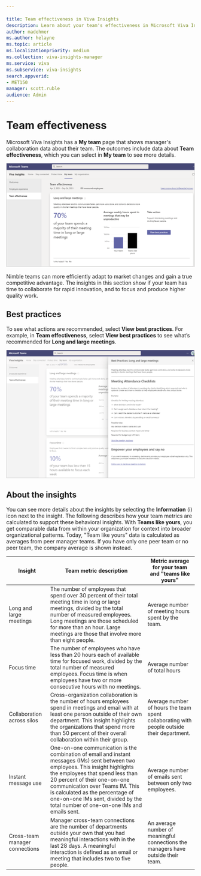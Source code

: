 ```yaml
---

title: Team effectiveness in Viva Insights
description: Learn about your team's effectiveness in Microsoft Viva Insights
author: madehmer
ms.author: helayne
ms.topic: article
ms.localizationpriority: medium 
ms.collection: viva-insights-manager 
ms.service: viva 
ms.subservice: viva-insights 
search.appverid: 
- MET150 
manager: scott.ruble
audience: Admin
---
```


# Team effectiveness

Microsoft Viva Insights has a **My team** page that shows manager's collaboration data about their team. The outcomes include data about **Team effectiveness**, which you can select in **My team** to see more details.

![Team effectiveness](../images/wpa/use/team-effect.png)

Nimble teams can more efficiently adapt to market changes and gain a true competitive advantage. The insights in this section show if your team has time to collaborate for rapid innovation, and to focus and produce higher quality work.

## Best practices

To see what actions are recommended, select **View best practices**.  For example, in **Team effectiveness**, select **View best practices** to see what’s recommended for **Long and large meetings**.

![Best practices for Long and large meetings](../images/wpa/use/team-effect-bp.png)

## About the insights

You can see more details about the insights by selecting the **Information** (i) icon next to the insight. The following describes how your team metrics are calculated to support these behavioral insights. With **Teams like yours**, you get comparable data from within your organization for context into broader organizational patterns. Today, "Team like yours" data is calculated as averages from peer manager teams. If you have only one peer team or no peer team, the company average is shown instead.

|Insight |Team metric description |Metric average for your team and "teams like yours" |
|--------------------------|-------------------|-----------------|
|Long and large meetings |The number of employees that spend over 30 percent of their total meeting time in long or large meetings, divided by the total number of measured employees. Long meetings are those scheduled for more than an hour. Large meetings are those that involve more than eight people. |Average number of meeting hours spent by the team. |
|Focus time |The number of employees who have less than 20 hours each of available time for focused work, divided by the total number of measured employees. Focus time is when employees have two or more consecutive hours with no meetings. |Average number of total hours |
|Collaboration across silos |Cross-organization collaboration is the number of hours employees spend in meetings and email with at least one person outside of their own department. This insight highlights the organizations that spend more than 50 percent of their overall collaboration within their group. |Average number of hours the team spent collaborating with people outside their department. |
|Instant message use |One-on-one communication is the combination of email and instant messages (IMs) sent between two employees. This insight highlights the employees that spend less than 20 percent of their one-on-one communication over Teams IM. This is calculated as the percentage of one-on-one IMs sent, divided by the total number of one-on-one IMs and emails sent. |Average number of emails sent between only two employees. |
|Cross-team manager connections |Manager cross-team connections are the number of departments outside your own that you had meaningful interactions with in the last 28 days. A meaningful interaction is defined as an email or meeting that includes two to five people. |An average number of meaningful connections the managers have outside their team. |
